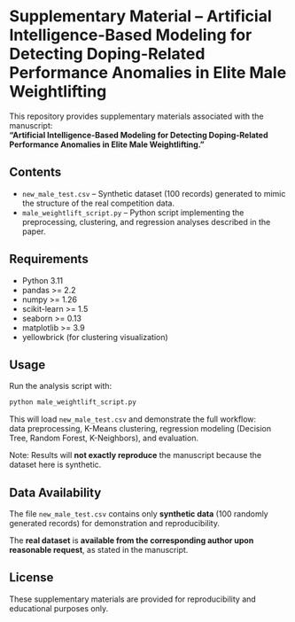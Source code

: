 # Supplementary Material – Artificial Intelligence-Based Modeling for Detecting Doping-Related Performance Anomalies in Elite Male Weightlifting

This repository provides supplementary materials associated with the manuscript:  
**“Artificial Intelligence-Based Modeling for Detecting Doping-Related Performance Anomalies in Elite Male Weightlifting.”**

## Contents
- `new_male_test.csv` – Synthetic dataset (100 records) generated to mimic the structure of the real competition data.  
- `male_weightlift_script.py` – Python script implementing the preprocessing, clustering, and regression analyses described in the paper.

## Requirements
- Python 3.11
- pandas >= 2.2
- numpy >= 1.26
- scikit-learn >= 1.5
- seaborn >= 0.13
- matplotlib >= 3.9
- yellowbrick (for clustering visualization)

## Usage
Run the analysis script with:
```bash
python male_weightlift_script.py
```
This will load `new_male_test.csv` and demonstrate the full workflow:  
data preprocessing, K-Means clustering, regression modeling (Decision Tree, Random Forest, K-Neighbors), and evaluation.

Note: Results will **not exactly reproduce** the manuscript because the dataset here is synthetic.

## Data Availability
The file `new_male_test.csv` contains only **synthetic data** (100 randomly generated records) for demonstration and reproducibility.  

The **real dataset** is **available from the corresponding author upon reasonable request**, as stated in the manuscript.

## License
These supplementary materials are provided for reproducibility and educational purposes only.
